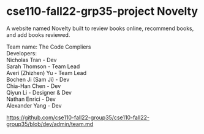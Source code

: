 # cse110-fall22-grp35-project Novelty


A website named Novelty built to review books online, recommend books, and add books reviewed.  

Team name: The Code Compliers  
Developers:  
Nicholas Tran - Dev  
Sarah Thomson - Team Lead  
Averi (Zhizhen) Yu - Team Lead  
Bochen Ji (Sam Ji) - Dev  
Chia-Han Chen - Dev  
Qiyun Li - Designer & Dev  
Nathan Enrici - Dev  
Alexander Yang - Dev  

https://github.com/cse110-fall22-group35/cse110-fall22-group35/blob/dev/admin/team.md




